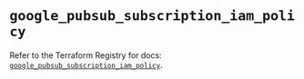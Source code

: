 # `google_pubsub_subscription_iam_policy`

Refer to the Terraform Registry for docs: [`google_pubsub_subscription_iam_policy`](https://registry.terraform.io/providers/hashicorp/google-beta/6.3.0/docs/resources/google_pubsub_subscription_iam_policy).
